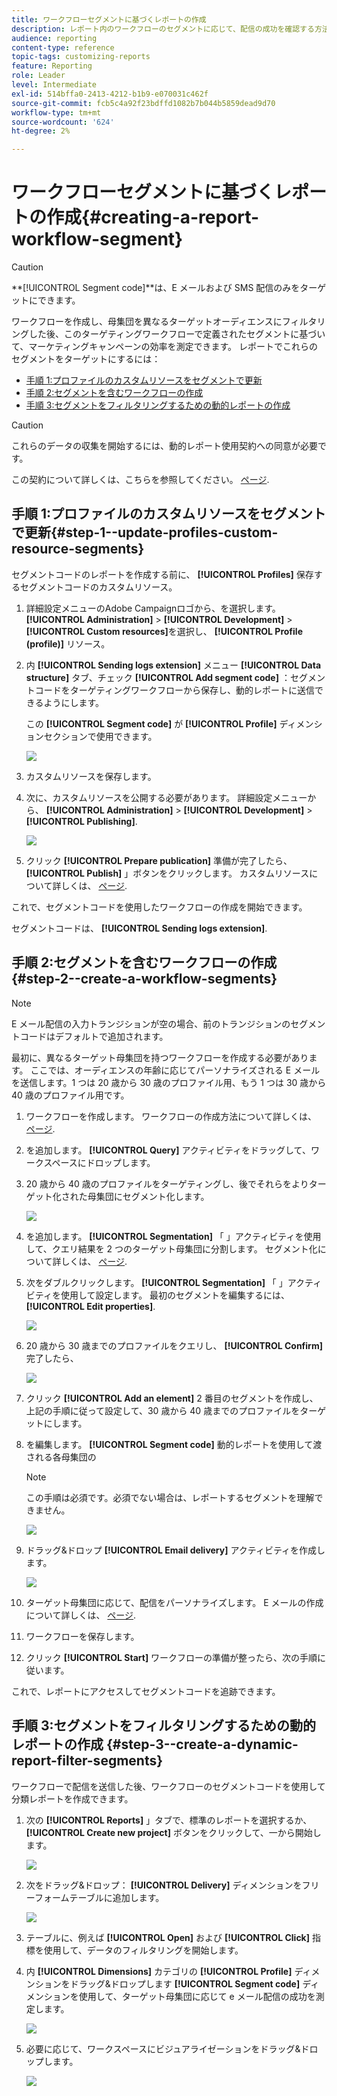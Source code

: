```yaml
---
title: ワークフローセグメントに基づくレポートの作成
description: レポート内のワークフローのセグメントに応じて、配信の成功を確認する方法を説明します。
audience: reporting
content-type: reference
topic-tags: customizing-reports
feature: Reporting
role: Leader
level: Intermediate
exl-id: 514bffa0-2413-4212-b1b9-e070031c462f
source-git-commit: fcb5c4a92f23bdffd1082b7b044b5859dead9d70
workflow-type: tm+mt
source-wordcount: '624'
ht-degree: 2%

---
```


# ワークフローセグメントに基づくレポートの作成{#creating-a-report-workflow-segment}

>[!CAUTION]
> **[!UICONTROL Segment code]**は、E メールおよび SMS 配信のみをターゲットにできます。

ワークフローを作成し、母集団を異なるターゲットオーディエンスにフィルタリングした後、このターゲティングワークフローで定義されたセグメントに基づいて、マーケティングキャンペーンの効率を測定できます。
レポートでこれらのセグメントをターゲットにするには：

* [手順 1:プロファイルのカスタムリソースをセグメントで更新](#step-1--update-profiles-custom-resource-segments)
* [手順 2:セグメントを含むワークフローの作成](#step-2--create-a-workflow-segments)
* [手順 3:セグメントをフィルタリングするための動的レポートの作成](#step-3--create-a-dynamic-report-filter-segments)

>[!CAUTION]
>これらのデータの収集を開始するには、動的レポート使用契約への同意が必要です。
>
>この契約について詳しくは、こちらを参照してください。 [ページ](../../reporting/using/about-dynamic-reports.md#dynamic-reporting-usage-agreement).

## 手順 1:プロファイルのカスタムリソースをセグメントで更新{#step-1--update-profiles-custom-resource-segments}

セグメントコードのレポートを作成する前に、 **[!UICONTROL Profiles]** 保存するセグメントコードのカスタムリソース。

1. 詳細設定メニューのAdobe Campaignロゴから、を選択します。 **[!UICONTROL Administration]** > **[!UICONTROL Development]** > **[!UICONTROL Custom resources]**&#x200B;を選択し、 **[!UICONTROL Profile (profile)]** リソース。
1. 内 **[!UICONTROL Sending logs extension]** メニュー **[!UICONTROL Data structure]** タブ、チェック **[!UICONTROL Add segment code]** ：セグメントコードをターゲティングワークフローから保存し、動的レポートに送信できるようにします。

   この **[!UICONTROL Segment code]** が **[!UICONTROL Profile]** ディメンションセクションで使用できます。

   ![](assets/report_segment_4.png)

1. カスタムリソースを保存します。

1. 次に、カスタムリソースを公開する必要があります。
詳細設定メニューから、 **[!UICONTROL Administration]** > **[!UICONTROL Development]** > **[!UICONTROL Publishing]**.

   ![](assets/custom_profile_7.png)

1. クリック **[!UICONTROL Prepare publication]** 準備が完了したら、 **[!UICONTROL Publish]** 」ボタンをクリックします。 カスタムリソースについて詳しくは、 [ページ](../../developing/using/updating-the-database-structure.md).

これで、セグメントコードを使用したワークフローの作成を開始できます。

セグメントコードは、 **[!UICONTROL Sending logs extension]**.

## 手順 2:セグメントを含むワークフローの作成 {#step-2--create-a-workflow-segments}

>[!NOTE]
>E メール配信の入力トランジションが空の場合、前のトランジションのセグメントコードはデフォルトで追加されます。

最初に、異なるターゲット母集団を持つワークフローを作成する必要があります。 ここでは、オーディエンスの年齢に応じてパーソナライズされる E メールを送信します。1 つは 20 歳から 30 歳のプロファイル用、もう 1 つは 30 歳から 40 歳のプロファイル用です。

1. ワークフローを作成します。 ワークフローの作成方法について詳しくは、 [ページ](../../automating/using/building-a-workflow.md).

1. を追加します。 **[!UICONTROL Query]** アクティビティをドラッグして、ワークスペースにドロップします。

1. 20 歳から 40 歳のプロファイルをターゲティングし、後でそれらをよりターゲット化された母集団にセグメント化します。

   ![](assets/report_segment_1.png)

1. を追加します。 **[!UICONTROL Segmentation]** 「 」アクティビティを使用して、クエリ結果を 2 つのターゲット母集団に分割します。 セグメント化について詳しくは、 [ページ](../../automating/using/segmentation.md).

1. 次をダブルクリックします。 **[!UICONTROL Segmentation]** 「 」アクティビティを使用して設定します。 最初のセグメントを編集するには、 **[!UICONTROL Edit properties]**.

   ![](assets/report_segment_7.png)

1. 20 歳から 30 歳までのプロファイルをクエリし、 **[!UICONTROL Confirm]** 完了したら、

   ![](assets/report_segment_8.png)

1. クリック **[!UICONTROL Add an element]** 2 番目のセグメントを作成し、上記の手順に従って設定して、30 歳から 40 歳までのプロファイルをターゲットにします。

1. を編集します。 **[!UICONTROL Segment code]** 動的レポートを使用して渡される各母集団の

   >[!NOTE]
   >この手順は必須です。必須でない場合は、レポートするセグメントを理解できません。

   ![](assets/report_segment_9.png)

1. ドラッグ&amp;ドロップ **[!UICONTROL Email delivery]** アクティビティを作成します。

   ![](assets/report_segment_3.png)

1. ターゲット母集団に応じて、配信をパーソナライズします。 E メールの作成について詳しくは、 [ページ](../../designing/using/designing-content-in-adobe-campaign.md).

1. ワークフローを保存します。

1. クリック **[!UICONTROL Start]** ワークフローの準備が整ったら、次の手順に従います。

これで、レポートにアクセスしてセグメントコードを追跡できます。

## 手順 3:セグメントをフィルタリングするための動的レポートの作成 {#step-3--create-a-dynamic-report-filter-segments}

ワークフローで配信を送信した後、ワークフローのセグメントコードを使用して分類レポートを作成できます。

1. 次の **[!UICONTROL Reports]** 」タブで、標準のレポートを選択するか、 **[!UICONTROL Create new project]** ボタンをクリックして、一から開始します。

   ![](assets/custom_profile_18.png)
1. 次をドラッグ&amp;ドロップ： **[!UICONTROL Delivery]** ディメンションをフリーフォームテーブルに追加します。

   ![](assets/report_segment_5.png)

1. テーブルに、例えば **[!UICONTROL Open]** および **[!UICONTROL Click]** 指標を使用して、データのフィルタリングを開始します。
1. 内 **[!UICONTROL Dimensions]** カテゴリの **[!UICONTROL Profile]** ディメンションをドラッグ&amp;ドロップします **[!UICONTROL Segment code]** ディメンションを使用して、ターゲット母集団に応じて e メール配信の成功を測定します。

   ![](assets/report_segment_6.png)

1. 必要に応じて、ワークスペースにビジュアライゼーションをドラッグ&amp;ドロップします。

   ![](assets/report_segment_10.png)
